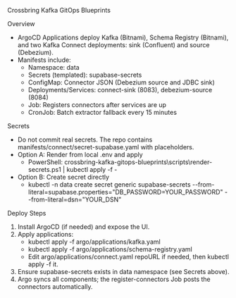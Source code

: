 Crossbring Kafka GitOps Blueprints

Overview
- ArgoCD Applications deploy Kafka (Bitnami), Schema Registry (Bitnami), and two Kafka Connect deployments: sink (Confluent) and source (Debezium).
- Manifests include:
  - Namespace: data
  - Secrets (templated): supabase-secrets
  - ConfigMap: Connector JSON (Debezium source and JDBC sink)
  - Deployments/Services: connect-sink (8083), debezium-source (8084)
  - Job: Registers connectors after services are up
  - CronJob: Batch extractor fallback every 15 minutes

Secrets
- Do not commit real secrets. The repo contains manifests/connect/secret-supabase.yaml with placeholders.
- Option A: Render from local .env and apply
  - PowerShell: crossbring-kafka-gitops-blueprints\scripts\render-secrets.ps1 | kubectl apply -f -
- Option B: Create secret directly
  - kubectl -n data create secret generic supabase-secrets --from-literal=supabase.properties="DB_PASSWORD=YOUR_PASSWORD" --from-literal=dsn="YOUR_DSN"

Deploy Steps
1) Install ArgoCD (if needed) and expose the UI.
2) Apply applications:
   - kubectl apply -f argo/applications/kafka.yaml
   - kubectl apply -f argo/applications/schema-registry.yaml
   - Edit argo/applications/connect.yaml repoURL if needed, then kubectl apply -f it.
3) Ensure supabase-secrets exists in data namespace (see Secrets above).
4) Argo syncs all components; the register-connectors Job posts the connectors automatically.

